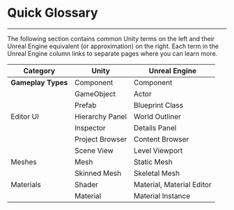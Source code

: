 # Quick Glossary
---

The following section contains common Unity terms on the left and their Unreal Engine equivalent (or approximation) on the right. Each term in the Unreal Engine column links to separate pages where you can learn more.

| Category | Unity  | Unreal Engine |
| ------------- | ------------- | ------------- |
| **Gameplay Types** | Component | Component |
|| GameObject | Actor |
|| Prefab | Blueprint Class |
| Editor UI | Hierarchy Panel | World Outliner |
|| Inspector | Details Panel |
|| Project Browser | Content Browser |
|| Scene View | Level Viewport |
| Meshes | Mesh | Static Mesh |
|| Skinned Mesh | Skeletal Mesh |
| Materials | Shader | Material, Material Editor |
|| Material | Material Instance |
